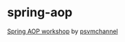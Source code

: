 # spring-aop
[Spring AOP workshop](https://github.com/liuminol/spring_course/tree/master/spring-aop) by [psvmchannel](https://vk.com/video/playlist/-111905078_378?section=playlist_378)
